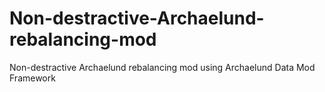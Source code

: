 # Non-destractive-Archaelund-rebalancing-mod
Non-destractive Archaelund rebalancing mod using Archaelund Data Mod Framework
